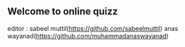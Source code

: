 ## Welcome to online quizz

editor : sabeel muttil(https://github.com/sabeelmuttil)
         anas wayanad(https://github.com/muhammadanaswayanad)


